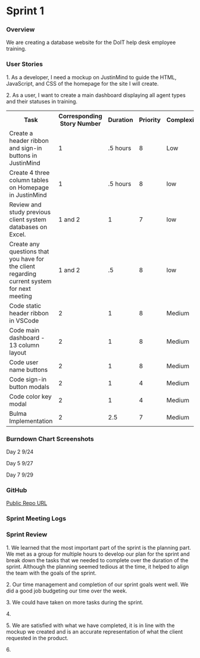 <h1>Sprint 1</h1>
<h3>Overview</h3>
<p>We are creating a database website for the DoIT help desk employee training.</p>
<h3>User Stories</h3>
<p>1. As a developer, I need a mockup on JustinMind to guide the HTML, JavaScript, and CSS of the homepage for the site I will create. </p>
<p>2. As a user, I want to create a main dashboard displaying all agent types and their statuses in training.</p>
<table>
  <tr>
    <th > Task</th>
    <th>Corresponding Story Number</th>
    <th>Duration</th>
    <th>Priority</th>
    <th>Complexity</th>
    <th>Lead Person</th>
  </tr>
  <tr>
        <td>Create a header ribbon and sign-in buttons in JustinMind</td>
        <td>1</td>
        <td>.5 hours</td>
        <td>8</td>
        <td>Low</td>
        <td>Hannah</td>
    </tr>
    <tr>
        <td>Create 4 three column tables on Homepage in JustinMind</td>
        <td>1</td>
        <td>.5 hours</td>
        <td>8</td>
        <td>low</td>
        <td>Hannah</td>
    </tr>
    <tr>
        <td>Review and study previous client system databases on Excel.</td>
        <td>1 and 2</td>
        <td>1</td>
        <td>7</td>
        <td>low</td>
        <td>Everyone</td>
    </tr>
    <tr>
        <td>Create any questions that you have for the client regarding current system for next meeting</td>
        <td>1 and 2</td>
        <td>.5</td>
        <td>8</td>
        <td>low</td>
        <td>Everyone</td>
    </tr>
    <tr>
        <td>Code static header ribbon in VSCode</td>
        <td>2</td>
        <td>1</td>
        <td>8</td>
        <td>Medium</td>
        <td>Max</td>
    </tr>
    <tr>
        <td>Code main dashboard - 13 column layout</td>
        <td>2</td>
        <td>1</td>
        <td>8</td>
        <td>Medium</td>
        <td>Nico</td>
    </tr>
    <tr>
        <td>Code user name buttons</td>
        <td>2</td>
        <td>1</td>
        <td>8</td>
        <td>Medium</td>
        <td>Ethan</td>
    </tr>
    <tr>
        <td>Code sign-in button modals</td>
        <td>2</td>
        <td>1</td>
        <td>4</td>
        <td>Medium</td>
        <td>Alex</td>
    </tr>
    <tr>
        <td>Code color key modal</td>
        <td>2</td>
        <td>1</td>
        <td>4</td>
        <td>Medium</td>
        <td>Hannah</td>
    </tr>
    <tr>
        <td>Bulma Implementation</td>
        <td>2</td>
        <td>2.5</td>
        <td>7</td>
        <td>Medium</td>
        <td>Alex</td>
    </tr>
</table>

<h3>Burndown Chart Screenshots</h3>
<p>Day 2 9/24</p>

<p>Day 5 9/27</p>

<p>Day 7 9/29</p>

<h3>GitHub</h3>
<a href="https://github.com/ahoff2910/hdl1-training-status">Public Repo URL</a>

<h3>Sprint Meeting Logs</h3>

<h3>Sprint Review</h3>
<p>1. We learned that the most important part of the sprint is the planning part. We met as a group for multiple hours to develop our plan for the sprint and break down the tasks that we needed to complete over the duration of the sprint. Although the planning seemed tedious at the time, it helped to align the team with the goals of the sprint. 
</p>
<p>2. Our time management and completion of our sprint goals went well. We did a good job budgeting our time over the week.</p>
<p>3. We could have taken on more tasks during the sprint. </p>
<p>4. </p>
<p>5. We are satisfied with what we have completed, it is in line with the mockup we created and is an accurate representation of what the client requested in the product.</p>
<p>6. </p>
